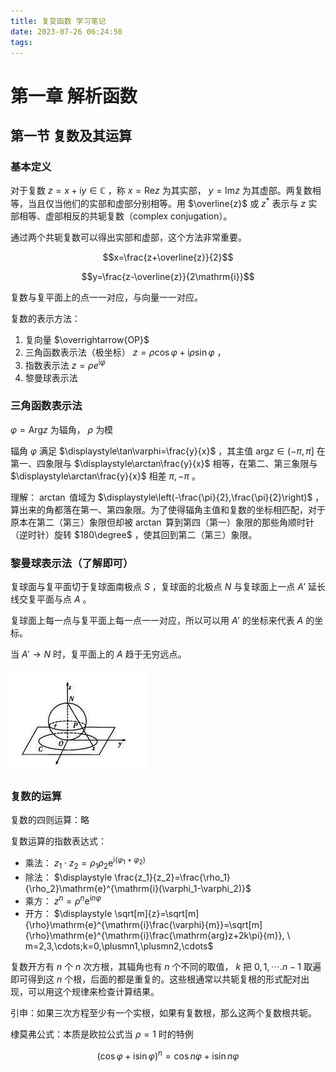 ```yaml
---
title: 复变函数 学习笔记
date: 2023-07-26 06:24:50
tags:
---
```


# 第一章 解析函数

## 第一节 复数及其运算

### 基本定义

对于复数 $z=x+\mathrm{i}y\in\mathbb{C}$ ，称 $x=\mathrm{Re}z$ 为其实部， $y=\mathrm{Im}z$ 为其虚部。两复数相等，当且仅当他们的实部和虚部分别相等。用 $\overline{z}$ 或 $z^*$ 表示与 $z$ 实部相等、虚部相反的共轭复数（complex conjugation）。

通过两个共轭复数可以得出实部和虚部，这个方法非常重要。

$$x=\frac{z+\overline{z}}{2}$$ 

$$y=\frac{z-\overline{z}}{2\mathrm{i}}$$

复数与复平面上的点一一对应，与向量一一对应。

复数的表示方法：

1. 复向量 $\overrightarrow{OP}$ 
2. 三角函数表示法（极坐标） $\displaystyle z=\rho\cos\varphi+\mathrm{i}\rho\sin\varphi$ ，
3. 指数表示法 $\displaystyle z=\rho e^{\mathrm{i}\varphi}$ 
4. 黎曼球表示法

### 三角函数表示法

$\displaystyle \varphi=\mathrm{Arg}z$ 为辐角， $\rho$ 为模

辐角 $\varphi$ 满足 $\displaystyle\tan\varphi=\frac{y}{x}$ ，其主值 $\mathrm{arg}z\in(-\pi,\pi]$ 在第一、四象限与 $\displaystyle\arctan\frac{y}{x}$ 相等，在第二、第三象限与 $\displaystyle\arctan\frac{y}{x}$ 相差 $\pi,-\pi$ 。

理解： $\arctan$ 值域为 $\displaystyle\left(-\frac{\pi}{2},\frac{\pi}{2}\right)$ ，算出来的角都落在第一、第四象限。为了使得辐角主值和复数的坐标相匹配，对于原本在第二（第三）象限但却被 $\arctan$ 算到第四（第一）象限的那些角顺时针（逆时针）旋转 $180\degree$ ，使其回到第二（第三）象限。

### 黎曼球表示法（了解即可）

复球面与复平面切于复球面南极点 $S$ ，复球面的北极点 $N$ 与复球面上一点 $A'$ 延长线交复平面与点 $A$ 。

复球面上每一点与复平面上每一点一一对应，所以可以用 $A'$ 的坐标来代表 $A$ 的坐标。

当 $A'\rightarrow N$ 时，复平面上的 $A$ 趋于无穷远点。

![复球面示意图](复球面示意图.png)

### 复数的运算

复数的四则运算：略

复数运算的指数表达式：

* 乘法： $\displaystyle z_1\cdot z_2=\rho_1\rho_2\mathrm{e}^{\mathrm{i}(\varphi_1+\varphi_2)}$ 
* 除法： $\displaystyle \frac{z_1}{z_2}=\frac{\rho_1}{\rho_2}\mathrm{e}^{\mathrm{i}(\varphi_1-\varphi_2)}$
* 乘方： $\displaystyle z^n=\rho^n \mathrm{e}^{\mathrm{i}n\varphi}$ 
* 开方： $\displaystyle \sqrt[m]{z}=\sqrt[m]{\rho}\mathrm{e}^{\mathrm{i}\frac{\varphi}{m}}=\sqrt[m]{\rho}\mathrm{e}^{\mathrm{i}\frac{\mathrm{arg}z+2k\pi}{m}}, \ m=2,3,\cdots;k=0,\plusmn1,\plusmn2,\cdots$ 

复数开方有 $n$ 个 $n$ 次方根，其辐角也有 $n$ 个不同的取值， $k$ 把 $0,1,\cdots.n-1$ 取遍即可得到这 $n$ 个根，后面的都是重复的。这些根通常以共轭复根的形式配对出现，可以用这个规律来检查计算结果。

引申：如果三次方程至少有一个实根，如果有复数根，那么这两个复数根共轭。

棣莫弗公式：本质是欧拉公式当 $\rho=1$ 时的特例

$$(\cos\varphi+\mathrm{i}\sin\varphi)^n=\cos n\varphi+\mathrm{i}\sin n\varphi$$

